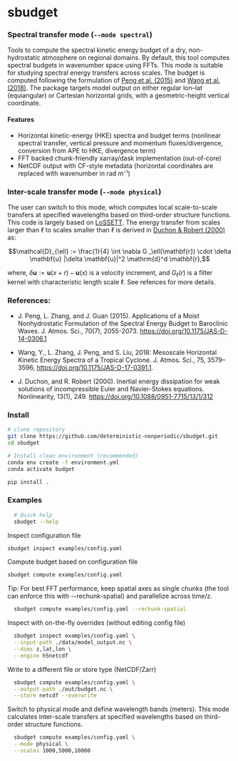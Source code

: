 # sbudget

### Spectral transfer mode (```--mode spectral```)

Tools to compute the spectral kinetic energy budget of a dry, non-hydrostatic atmosphere on 
regional domains. By default, this tool computes spectral budgets in wavenumber space using FFTs. 
This mode is suitable for studying spectral energy transfers across scales. The budget is 
computed following the formulation of [Peng et al. (2015)](https://doi.org/10.1175/JAS-D-14-0306.1)
and [Wang et al.(2018)](https://doi.org/10.1175/JAS-D-17-0391.1). The package targets model 
output on either regular lon–lat (equiangular) or Cartesian horizontal grids, with a geometric-height vertical coordinate.

#### Features

- Horizontal kinetic-energy (HKE) spectra and budget terms (nonlinear spectral transfer, vertical 
  pressure and momentum fluxes/divergence, conversion from APE to HKE, divergence term)
- FFT backed chunk-friendly xarray/dask implementation (out-of-core)
- NetCDF output with CF-style metadata (horizontal coordinates are replaced with wavenumber in rad m⁻¹)

### Inter-scale transfer mode (```--mode physical```)
The user can switch to this mode, which computes local scale-to-scale transfers at specified 
wavelengths based on third-order structure functions. This code is largely based on
[LoSSETT](https://github.com/ElliotMG/LoSSETT). The energy transfer from scales larger than
$\ell$ to scales smaller than $\ell$ is derived in 
[Duchon & Robert (2000)](https://iopscience.iop.org/article/10.1088/0951-7715/13/1/312) as:

$$\mathcal{D}_{\ell} := \frac{1}{4} \int \nabla G _\ell(\mathbf{r}) \cdot \delta \mathbf{u} 
|\delta \mathbf{u}|^2 \mathrm{d}^d \mathbf{r},$$

where, $\delta\mathbf{u}:=\mathbf{u}(x + r)-\mathbf{u}(x)$ is a velocity increment, and $G_{\ell}(r)$
is a filter kernel with characteristic length scale $\ell$. See refences for more details.

### References:
- J. Peng, L. Zhang, and J. Guan (2015). Applications of a Moist Nonhydrostatic Formulation of the
  Spectral Energy Budget to Baroclinic Waves. J. Atmos. Sci., 70(7), 2055-2073.
  https://doi.org/10.1175/JAS-D-14-0306.1
- Wang, Y., L. Zhang, J. Peng, and S. Liu, 2018: Mesoscale Horizontal Kinetic Energy Spectra of a Tropical Cyclone.
  J. Atmos. Sci., 75, 3579–3596, https://doi.org/10.1175/JAS-D-17-0391.1.

- J. Duchon, and R. Robert (2000). Inertial energy dissipation for weak solutions of 
  incompressible Euler and Navier-Stokes equations. Nonlinearity, 13(1), 249.
  https://doi.org/10.1088/0951-7715/13/1/312

### Install
```bash
# clone repository
git clone https://github.com/deterministic-nonperiodic/sbudget.git
cd sbudget

# Install clean environment (recommended)
conda env create -f environment.yml
conda activate budget

pip install .
```

### Examples
```bash
  # Quick help
  sbudget --help
 ``` 

Inspect configuration file
  ```bash
  sbudget inspect examples/config.yaml
  ```

Compute budget based on configuration file
  ```bash  
  sbudget compute examples/config.yaml
```

Tip: For best FFT performance, keep spatial axes as single chunks (the tool can enforce this with --rechunk-spatial)
and parallelize across time/z.
```bash
  sbudget compute examples/config.yaml --rechunk-spatial
```

Inspect with on-the-fly overrides (without editing config file)
```bash
  sbudget inspect examples/config.yaml \
  --input-path ./data/model_output.nc \
  --dims z,lat,lon \
  --engine h5netcdf
```

Write to a different file or store type (NetCDF/Zarr)
```bash
  sbudget compute examples/config.yaml \
  --output-path ./out/budget.nc \
  --store netcdf --overwrite
```

Switch to physical mode and define wavelength bands (meters). This mode calculates inter-scale 
transfers at specified wavelengths based on third-order structure functions.
```bash
  sbudget compute examples/config.yaml \
  --mode physical \
  --scales 1000,5000,10000
```